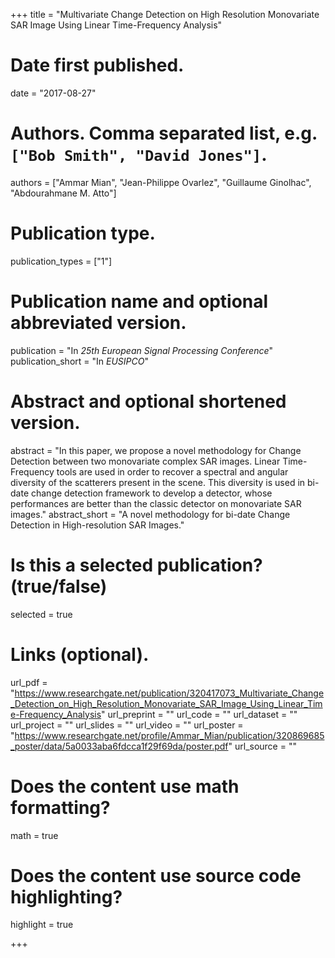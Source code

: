 +++
title = "Multivariate Change Detection on High Resolution Monovariate SAR Image Using Linear Time-Frequency Analysis"

# Date first published.
date = "2017-08-27"

# Authors. Comma separated list, e.g. `["Bob Smith", "David Jones"]`.
authors = ["Ammar Mian", "Jean-Philippe Ovarlez", "Guillaume Ginolhac", "Abdourahmane M. Atto"]

# Publication type.
publication_types = ["1"]

# Publication name and optional abbreviated version.
publication = "In *25th European Signal Processing Conference*"
publication_short = "In *EUSIPCO*"

# Abstract and optional shortened version.
abstract = "In this paper, we propose a novel methodology for Change Detection between two monovariate complex SAR images. Linear Time-Frequency tools are used in order to recover a spectral and angular diversity of the scatterers present in the scene. This diversity is used in bi-date change detection framework to develop a detector, whose performances are better than the classic detector on monovariate SAR images."
abstract_short = "A novel methodology for bi-date Change Detection in High-resolution SAR Images."

# Is this a selected publication? (true/false)
selected = true

# Links (optional).
url_pdf = "https://www.researchgate.net/publication/320417073_Multivariate_Change_Detection_on_High_Resolution_Monovariate_SAR_Image_Using_Linear_Time-Frequency_Analysis"
url_preprint = ""
url_code = ""
url_dataset = ""
url_project = ""
url_slides = ""
url_video = ""
url_poster = "https://www.researchgate.net/profile/Ammar_Mian/publication/320869685_poster/data/5a0033aba6fdcca1f29f69da/poster.pdf"
url_source = ""



# Does the content use math formatting?
math = true

# Does the content use source code highlighting?
highlight = true


+++
